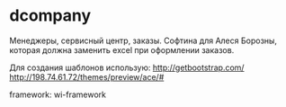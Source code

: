 dcompany
========

Менеджеры, сервисный центр, заказы. Софтина для Алеся Борозны, которая должна заменить excel при оформлении заказов.


Для создания шаблонов использую: 
http://getbootstrap.com/
http://198.74.61.72/themes/preview/ace/#

framework: wi-framework
